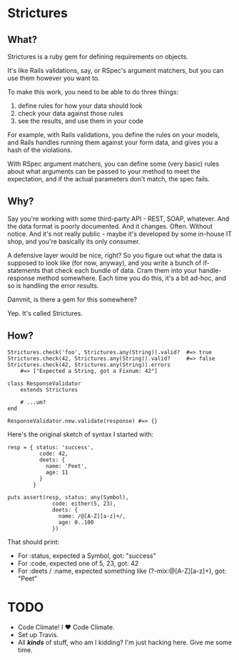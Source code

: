 # Strictures

## What?

Strictures is a ruby gem for defining requirements on objects.

It's like Rails validations, say, or RSpec's argument matchers,
but you can use them however you want to.

To make this work, you need to be able to do three things:

1. define rules for how your data should look
2. check your data against those rules
3. see the results, and use them in your code

For example, with Rails validations, you define the rules on your models, and
Rails handles running them against your form data, and gives you a hash of the
violations.

With RSpec argument matchers, you can define some (very basic) rules about what
arguments can be passed to your method to meet the expectation, and if the
actual parameters don't match, the spec fails.

## Why?

Say you're working with some third-party API - REST, SOAP, whatever. And the
data format is poorly documented. And it changes. Often. Without notice.
And it's not really public - maybe it's developed by some in-house IT shop,
and you're basically its only consumer.

A defensive layer would be nice, right? So you figure out what the data is
supposed to look like (for now, anyway), and you write a bunch of if-statements
that check each bundle of data. Cram them into your handle-response method
somewhere. Each time you do this, it's a bit ad-hoc, and so is handling the
error results.

Dammit, is there a gem for this somewhere?

Yep. It's called Strictures.

## How?

	Strictures.check('foo', Strictures.any(String)).valid?  #=> true
	Strictures.check(42, Strictures.any(String)).valid?     #=> false
	Strictures.check(42, Strictures.any(String)).errors
		#=> ["Expected a String, got a Fixnum: 42"]

	class ResponseValidator
		extends Strictures

		# ...um?
	end

	ResponseValidator.new.validate(response) #=> {}

Here's the original sketch of syntax I started with:

	resp = { status: 'success',
	          code: 42,
	          deets: {
	            name: 'Peet',
	            age: 11
	          }
	        }

	puts assert(resp, status: any(Symbol),
	              code: either(5, 23),
	              deets: {
	                name: /@[A-Z][a-z]+/,
	                age: 0..100
	              })

That should print:

* For :status, expected a Symbol, got: "success"
* For :code, expected one of 5, 23, got: 42
* For :deets / :name, expected something like (?-mix:@[A-Z][a-z]+), got: "Peet"













# TODO

* Code Climate! I :heart: Code Climate.
* Set up Travis.
* All ___kinds___ of stuff, who am I kidding? I'm just hacking here. Give me some time.


